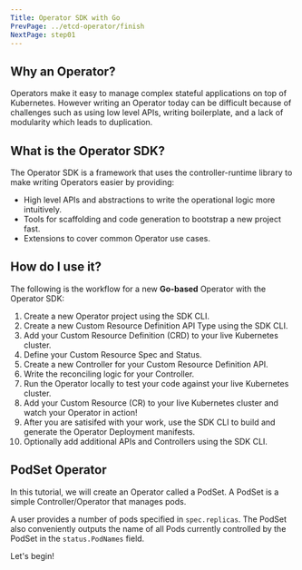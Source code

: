 ```yaml
---
Title: Operator SDK with Go
PrevPage: ../etcd-operator/finish
NextPage: step01
---
```


## Why an Operator?

Operators make it easy to manage complex stateful applications on top of Kubernetes. However writing an Operator today can be difficult because of challenges such as using low level APIs, writing boilerplate, and a lack of modularity which leads to duplication.

## What is the Operator SDK?

The Operator SDK is a framework that uses the controller-runtime library to make writing Operators easier by providing:

* High level APIs and abstractions to write the operational logic more intuitively.
* Tools for scaffolding and code generation to bootstrap a new project fast.
* Extensions to cover common Operator use cases.

## How do I use it?

The following is the workflow for a new **Go-based** Operator with the Operator SDK:

1. Create a new Operator project using the SDK CLI.
2. Create a new Custom Resource Definition API Type using the SDK CLI.
3. Add your Custom Resource Definition (CRD) to your live Kubernetes cluster.
4. Define your Custom Resource Spec and Status.
5. Create a new Controller for your Custom Resource Definition API.
6. Write the reconciling logic for your Controller.
7. Run the Operator locally to test your code against your live Kubernetes cluster.
8. Add your Custom Resource (CR) to your live Kubernetes cluster and watch your Operator in action!
9. After you are satisifed with your work, use the SDK CLI to build and generate the Operator Deployment manifests.
10. Optionally add additional APIs and Controllers using the SDK CLI.

## PodSet Operator

In this tutorial, we will create an Operator called a PodSet. A PodSet is a simple Controller/Operator that manages pods.

A user provides a number of pods specified in `spec.replicas`. The PodSet also conveniently outputs the name of all Pods currently controlled by the PodSet in the `status.PodNames` field.

Let's begin!
